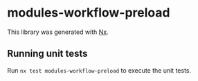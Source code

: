 # modules-workflow-preload

This library was generated with [Nx](https://nx.dev).

## Running unit tests

Run `nx test modules-workflow-preload` to execute the unit tests.
